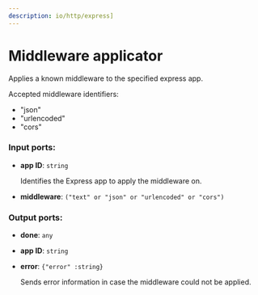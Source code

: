 ```yaml
---
description: io/http/express]
---
```


# Middleware applicator

Applies a known middleware to the specified express app.

Accepted middleware identifiers:
* "json"
* "urlencoded"
* "cors"

### Input ports:

* __app ID__: `string`

    Identifies the Express app to apply the middleware on.


* __middleware__: `("text" or "json" or "urlencoded" or "cors")`

### Output ports:

* __done__: `any`


* __app ID__: `string`


* __error__: `{"error" :string}`

    Sends error information in case the middleware could not be applied.

